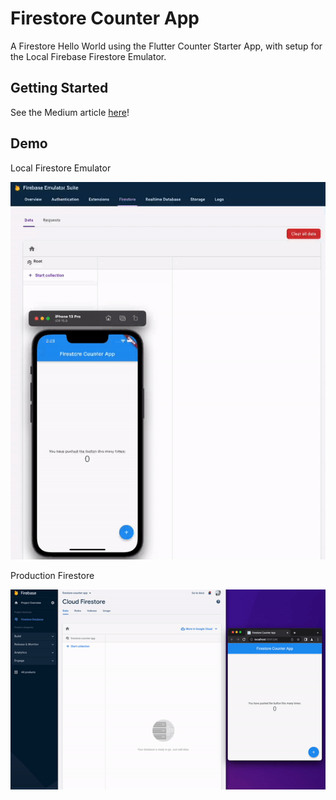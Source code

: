 # Firestore Counter App

A Firestore Hello World using the Flutter Counter Starter App, with setup for the Local Firebase Firestore Emulator. 

## Getting Started

See the Medium article [here]()!

## Demo 

Local Firestore Emulator 

![Local Firestore Emulator](demo/demo1.gif)

Production Firestore 

![Production Firestore](demo/demo2.gif)
